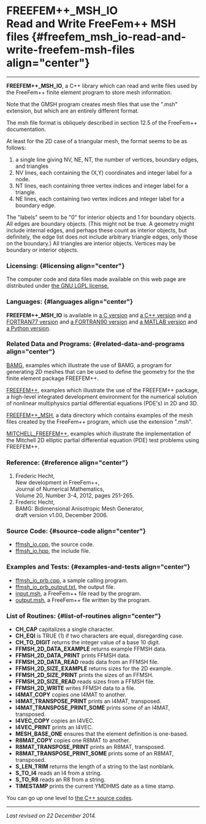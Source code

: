 FREEFEM++\_MSH\_IO\
Read and Write FreeFem++ MSH files {#freefem_msh_io-read-and-write-freefem-msh-files align="center"}
==================================

------------------------------------------------------------------------

**FREEFEM++\_MSH\_IO**, a C++ library which can read and write files
used by the FreeFem++ finite element program to store mesh information.

Note that the GMSH program creates mesh files that use the ".msh"
extension, but which are an entirely different format.

The msh file format is obliquely described in section 12.5 of the
FreeFem++ documentation.

At least for the 2D case of a triangular mesh, the format seems to be as
follows:

1.  a single line giving NV, NE, NT, the number of vertices, boundary
    edges, and triangles
2.  NV lines, each containing the (X,Y) coordinates and integer label
    for a node.
3.  NT lines, each containing three vertex indices and integer label for
    a triangle.
4.  NE lines, each containing two vertex indices and integer label for a
    boundary edge.

The "labels" seem to be "0" for interior objects and 1 for boundary
objects. All edges are boundary objects. (This might not be true. A
geometry might include internal edges, and perhaps these count as
interior objects, but definitely, the edge list does not include
arbitrary triangle edges, only those on the boundary.) All triangles are
interior objects. Vertices may be boundary or interior objects.

### Licensing: {#licensing align="center"}

The computer code and data files made available on this web page are
distributed under [the GNU LGPL license.](../../txt/gnu_lgpl.txt)

### Languages: {#languages align="center"}

**FREEFEM++\_MSH\_IO** is available in [a C
version](../../c_src/freefem++_msh_io/freefem++_msh_io.html) and [a C++
version](../../cpp_src/freefem++_msh_io/freefem++_msh_io.html) and [a
FORTRAN77 version](../../f77_src/freefem++_msh_io/freefem++_msh_io.html)
and [a FORTRAN90
version](../../f_src/freefem++_msh_io/freefem++_msh_io.html) and [a
MATLAB version](../../m_src/freefem++_msh_io/freefem++_msh_io.html) and
[a Python version](../../py_src/freefem++_msh_io/freefem++_msh_io.html).

### Related Data and Programs: {#related-data-and-programs align="center"}

[BAMG](../../examples/bamg/bamg.html), examples which illustrate the use
of BAMG, a program for generating 2D meshes that can be used to define
the geometry for the the finite element package FREEFEM++.

[FREEFEM++](../../examples/freefem++/freefem++.html), examples which
illustrate the use of the FREEFEM++ package, a high-level integrated
development environment for the numerical solution of nonlinear
multiphysics partial differential equations (PDE's) in 2D and 3D.

[FREEFEM++\_MSH](../../data/freefem++_msh/freefem++_msh.html), a data
directory which contains examples of the mesh files created by the
FreeFem++ program, which use the extension ".msh".

[MITCHELL\_FREEFEM++](../../examples/mitchell_freefem++/mitchell_freefem++.html),
examples which illustrate the implementation of the Mitchell 2D elliptic
partial differential equation (PDE) test problems using FREEFEM++.

### Reference: {#reference align="center"}

1.  Frederic Hecht,\
    New development in FreeFem++,\
    Journal of Numerical Mathematics,\
    Volume 20, Number 3-4, 2012, pages 251-265.
2.  Frederic Hecht,\
    BAMG: Bidimensional Anisotropic Mesh Generator,\
    draft version v1.00, December 2006.

### Source Code: {#source-code align="center"}

-   [ffmsh\_io.cpp](ffmsh_io.cpp), the source code.
-   [ffmsh\_io.hpp](ffmsh_io.hpp), the include file.

### Examples and Tests: {#examples-and-tests align="center"}

-   [ffmsh\_io\_prb.cpp](ffmsh_io_prb.cpp), a sample calling program.
-   [ffmsh\_io\_prb\_output.txt](ffmsh_io_prb_output.txt), the output
    file.
-   [input.msh](input.msh), a FreeFem++ file read by the program.
-   [output.msh](output.msh), a FreeFem++ file written by the program.

### List of Routines: {#list-of-routines align="center"}

-   **CH\_CAP** capitalizes a single character.
-   **CH\_EQI** is TRUE (1) if two characters are equal, disregarding
    case.
-   **CH\_TO\_DIGIT** returns the integer value of a base 10 digit.
-   **FFMSH\_2D\_DATA\_EXAMPLE** returns example FFMSH data.
-   **FFMSH\_2D\_DATA\_PRINT** prints FFMSH data.
-   **FFMSH\_2D\_DATA\_READ** reads data from an FFMSH file.
-   **FFMSH\_2D\_SIZE\_EXAMPLE** returns sizes for the 2D example.
-   **FFMSH\_2D\_SIZE\_PRINT** prints the sizes of an FFMSH.
-   **FFMSH\_2D\_SIZE\_READ** reads sizes from a FFMSH file.
-   **FFMSH\_2D\_WRITE** writes FFMSH data to a file.
-   **I4MAT\_COPY** copies one I4MAT to another.
-   **I4MAT\_TRANSPOSE\_PRINT** prints an I4MAT, transposed.
-   **I4MAT\_TRANSPOSE\_PRINT\_SOME** prints some of an I4MAT,
    transposed.
-   **I4VEC\_COPY** copies an I4VEC.
-   **I4VEC\_PRINT** prints an I4VEC.
-   **MESH\_BASE\_ONE** ensures that the element definition is
    one-based.
-   **R8MAT\_COPY** copies one R8MAT to another.
-   **R8MAT\_TRANSPOSE\_PRINT** prints an R8MAT, transposed.
-   **R8MAT\_TRANSPOSE\_PRINT\_SOME** prints some of an R8MAT,
    transposed.
-   **S\_LEN\_TRIM** returns the length of a string to the last
    nonblank.
-   **S\_TO\_I4** reads an I4 from a string.
-   **S\_TO\_R8** reads an R8 from a string.
-   **TIMESTAMP** prints the current YMDHMS date as a time stamp.

You can go up one level to [the C++ source codes](../cpp_src.html).

------------------------------------------------------------------------

*Last revised on 22 December 2014.*
